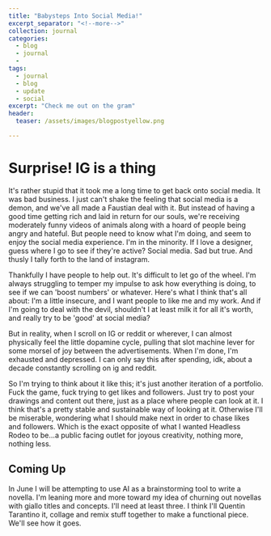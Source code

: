 ```yaml
---
title: "Babysteps Into Social Media!"
excerpt_separator: "<!--more-->"
collection: journal
categories:
  - blog
  - journal
  - 
tags: 
  - journal
  - blog
  - update
  - social
excerpt: "Check me out on the gram"
header:
  teaser: /assets/images/blogpostyellow.png

---
```

# Surprise! IG is a thing
It's rather stupid that it took me a long time to get back onto social media. It was bad business. I just can't shake the feeling that social media is a demon, and we've all made a Faustian deal with it. But instead of having a good time getting rich and laid in return for our souls, we're receiving moderately funny videos of animals along with a hoard of people being angry and hateful. But people need to know what I'm doing, and seem to enjoy the social media experience. I'm in the minority. If I love a designer, guess where I go to see if they're active? Social media. Sad but true. And thusly I tally forth to the land of instagram.

Thankfully I have people to help out. It's difficult to let go of the wheel. I'm always struggling to temper my impulse to ask how everything is doing, to see if we can 'boost numbers' or whatever. Here's what I think that's all about: I'm a little insecure, and I want people to like me and my work. And if I'm going to deal with the devil, shouldn't I at least milk it for all it's worth, and really try to be 'good' at social media?

But in reality, when I scroll on IG or reddit or wherever, I can almost physically feel the little dopamine cycle, pulling that slot machine lever for some morsel of joy between the advertisements. When I'm done, I'm exhausted and depressed. I can only say this after spending, idk, about a decade constantly scrolling on ig and reddit. 

So I'm trying to think about it like this; it's just another iteration of a portfolio. Fuck the game, fuck trying to get likes and followers. Just try to post your drawings and content out there, just as a place where people can look at it. I think that's a pretty stable and sustainable way of looking at it. Otherwise I'll be miserable, wondering what I should make next in order to chase likes and followers. Which is the exact opposite of what I wanted Headless Rodeo to be...a public facing outlet for joyous creativity, nothing more, nothing less.

## Coming Up

In June I will be attempting to use AI as a brainstorming tool to write a novella. I'm leaning more and more toward my idea of churning out novellas with giallo titles and concepts. I'll need at least three. I think I'll Quentin Tarantino it, collage and remix stuff together to make a functional piece. We'll see how it goes. 